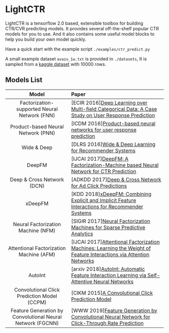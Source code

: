 # LightCTR

LightCTR is a tensorflow 2.0 based, extensible toolbox for building CTR/CVR predicting models. 
It provides several off-the-shelf popular CTR models for you to use. And it also contains some useful
model blocks to help you build your own model quickly.

Have a quick start with the example script `./examples/ctr_predict.py`

A small example dataset `avazu_1w.txt` is provided in `./datasets`, It is sampled from a [kaggle
dataset](https://www.kaggle.com/c/avazu-ctr-prediction) with 10000 rows.

## Models List

|                    Model                     | Paper   |
| :------------------------------------------: | :---------------- |
| Factorization-supported Neural Network (FNN) | [ECIR 2016][Deep Learning over Multi-field Categorical Data: A Case Study on User Response Prediction](https://arxiv.org/pdf/1601.02376.pdf)|
|      Product-based Neural Network (PNN)      | [ICDM 2016][Product-based neural networks for user response prediction](https://arxiv.org/pdf/1611.00144.pdf)|
|                 Wide & Deep                  | [DLRS 2016][Wide & Deep Learning for Recommender Systems](https://arxiv.org/pdf/1606.07792.pdf)|
|                    DeepFM                    | [IJCAI 2017][DeepFM: A Factorization-Machine based Neural Network for CTR Prediction](http://www.ijcai.org/proceedings/2017/0239.pdf)|
|          Deep & Cross Network (DCN)          | [ADKDD 2017][Deep & Cross Network for Ad Click Predictions](https://arxiv.org/abs/1708.05123)                                                                   |
|                   xDeepFM                    | [KDD 2018][xDeepFM: Combining Explicit and Implicit Feature Interactions for Recommender Systems](https://arxiv.org/pdf/1803.05170.pdf)                         |
|      Neural Factorization Machine (NFM)      | [SIGIR 2017][Neural Factorization Machines for Sparse Predictive Analytics](https://arxiv.org/pdf/1708.05027.pdf)                                               |
|   Attentional Factorization Machine (AFM)    | [IJCAI 2017][Attentional Factorization Machines: Learning the Weight of Feature Interactions via Attention Networks](http://www.ijcai.org/proceedings/2017/435) |
|                   AutoInt                    | [arxiv 2018][AutoInt: Automatic Feature Interaction Learning via Self-Attentive Neural Networks](https://arxiv.org/abs/1810.11921)                              |
|  Convolutional Click Prediction Model (CCPM) | [CIKM 2015][A Convolutional Click Prediction Model](http://ir.ia.ac.cn/bitstream/173211/12337/1/A%20Convolutional%20Click%20Prediction%20Model.pdf)                    |
| Feature Generation by Convolutional Neural Network (FGCNN) | [WWW 2019][Feature Generation by Convolutional Neural Network for Click-Through Rate Prediction ](https://arxiv.org/pdf/1904.04447)   |

